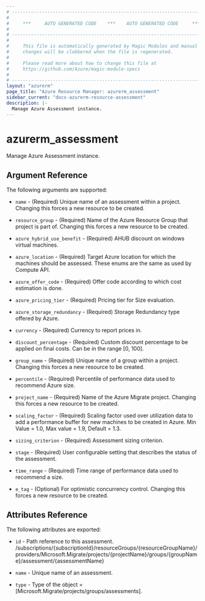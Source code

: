 ```yaml
---
# ----------------------------------------------------------------------------
#
#     ***     AUTO GENERATED CODE    ***    AUTO GENERATED CODE     ***
#
# ----------------------------------------------------------------------------
#
#     This file is automatically generated by Magic Modules and manual
#     changes will be clobbered when the file is regenerated.
#
#     Please read more about how to change this file at
#     https://github.com/Azure/magic-module-specs
#
# ----------------------------------------------------------------------------
layout: "azurerm"
page_title: "Azure Resource Manager: azurerm_assessment"
sidebar_current: "docs-azurerm-resource-assessment"
description: |-
  Manage Azure Assessment instance.
---
```


# azurerm_assessment

Manage Azure Assessment instance.


## Argument Reference

The following arguments are supported:

* `name` - (Required) Unique name of an assessment within a project. Changing this forces a new resource to be created.

* `resource_group` - (Required) Name of the Azure Resource Group that project is part of. Changing this forces a new resource to be created.

* `azure_hybrid_use_benefit` - (Required) AHUB discount on windows virtual machines.

* `azure_location` - (Required) Target Azure location for which the machines should be assessed. These enums are the same as used by Compute API.

* `azure_offer_code` - (Required) Offer code according to which cost estimation is done.

* `azure_pricing_tier` - (Required) Pricing tier for Size evaluation.

* `azure_storage_redundancy` - (Required) Storage Redundancy type offered by Azure.

* `currency` - (Required) Currency to report prices in.

* `discount_percentage` - (Required) Custom discount percentage to be applied on final costs. Can be in the range [0, 100].

* `group_name` - (Required) Unique name of a group within a project. Changing this forces a new resource to be created.

* `percentile` - (Required) Percentile of performance data used to recommend Azure size.

* `project_name` - (Required) Name of the Azure Migrate project. Changing this forces a new resource to be created.

* `scaling_factor` - (Required) Scaling factor used over utilization data to add a performance buffer for new machines to be created in Azure. Min Value = 1.0, Max value = 1.9, Default = 1.3.

* `sizing_criterion` - (Required) Assessment sizing criterion.

* `stage` - (Required) User configurable setting that describes the status of the assessment.

* `time_range` - (Required) Time range of performance data used to recommend a size.

* `e_tag` - (Optional) For optimistic concurrency control. Changing this forces a new resource to be created.

## Attributes Reference

The following attributes are exported:

* `id` - Path reference to this assessment. /subscriptions/{subscriptionId}/resourceGroups/{resourceGroupName}/providers/Microsoft.Migrate/projects/{projectName}/groups/{groupName}/assessment/{assessmentName}

* `name` - Unique name of an assessment.

* `type` - Type of the object = [Microsoft.Migrate/projects/groups/assessments].
